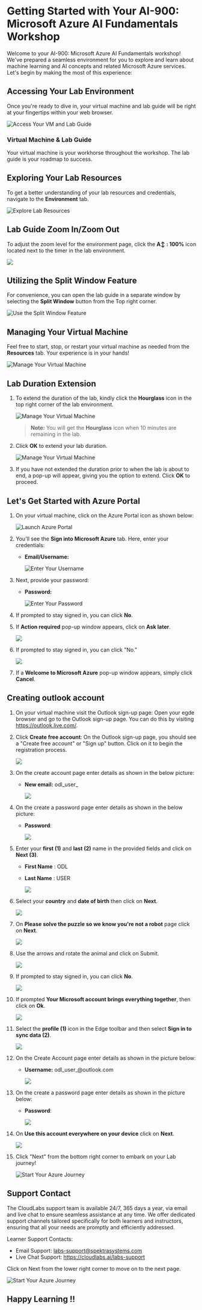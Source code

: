# Getting Started with Your AI-900: Microsoft Azure AI Fundamentals Workshop
 
Welcome to your AI-900: Microsoft Azure AI Fundamentals workshop! We've prepared a seamless environment for you to explore and learn about machine learning and AI concepts and related Microsoft Azure services. Let's begin by making the most of this experience:
 
## Accessing Your Lab Environment
 
Once you're ready to dive in, your virtual machine and lab guide will be right at your fingertips within your web browser.
 
![Access Your VM and Lab Guide](./media/up1n.png)

### Virtual Machine & Lab Guide
 
Your virtual machine is your workhorse throughout the workshop. The lab guide is your roadmap to success.

## Exploring Your Lab Resources
 
To get a better understanding of your lab resources and credentials, navigate to the **Environment** tab.
 
![Explore Lab Resources](./media/up2n.png)

## Lab Guide Zoom In/Zoom Out
 
To adjust the zoom level for the environment page, click the **A↕ : 100%** icon located next to the timer in the lab environment.

![](./media/zoomin.png)

## Utilizing the Split Window Feature
 
For convenience, you can open the lab guide in a separate window by selecting the **Split Window** button from the Top right corner.
 
![Use the Split Window Feature](./media/up3n.png)

## Managing Your Virtual Machine
 
Feel free to start, stop, or restart your virtual machine as needed from the **Resources** tab. Your experience is in your hands!
 
![Manage Your Virtual Machine](./media/up4.png)

## Lab Duration Extension

1. To extend the duration of the lab, kindly click the **Hourglass** icon in the top right corner of the lab environment. 

    ![Manage Your Virtual Machine](./media/gext.png)

    >**Note:** You will get the **Hourglass** icon when 10 minutes are remaining in the lab.

2. Click **OK** to extend your lab duration.
 
   ![Manage Your Virtual Machine](./media/gext2.png)

3. If you have not extended the duration prior to when the lab is about to end, a pop-up will appear, giving you the option to extend. Click **OK** to proceed.

## Let's Get Started with Azure Portal
 
1. On your virtual machine, click on the Azure Portal icon as shown below:
 
   ![Launch Azure Portal](./media/sc900-image(1).png)

2. You'll see the **Sign into Microsoft Azure** tab. Here, enter your credentials:
 
   - **Email/Username:** <inject key="AzureAdUserEmail"></inject>
 
       ![Enter Your Username](./media/sc900-image-1.png)
 
3. Next, provide your password:
 
   - **Password:** <inject key="AzureAdUserPassword"></inject>
 
     ![Enter Your Password](./media/sc900-image-2.png)
 
4. If prompted to stay signed in, you can click **No**.

5. If **Action required** pop-up window appears, click on **Ask later**.
   
    ![](./media/asklater.png)
 
6. If prompted to stay signed in, you can click "No."

    ![](./media/staysigned2.png)
 
7. If a **Welcome to Microsoft Azure** pop-up window appears, simply click **Cancel**.

## Creating outlook account

1. On your virtual machine visit the Outlook sign-up page: Open your egde browser and go to the Outlook sign-up page. You can do this by visiting https://outlook.live.com/.

1. Click **Create free account**: On the Outlook sign-up page, you should see a "Create free account" or "Sign up" button. Click on it to begin the registration process.

    ![](./media/24.png)

1. On the create account page enter details as shown in the below picture:

    - **New email:** odl_user_<inject key="DeploymentID" enableCopy="false" />

      ![](./media/23.png)

1. On the create a password page enter details as shown in the below picture:

    - **Password**: <inject key="AzureAdUserPassword"></inject>

      ![](./media/22.png)

1. Enter your **first (1)** and **last (2)** name in the provided fields and click on **Next (3)**.

   - **First Name** : ODL
   - **Last Name** : USER

       ![](./media/21.png)

1. Select your **country** and **date of birth** then click on **Next**.

      ![](./media/20.png)

1. On **Please solve the puzzle so we know you're not a robot** page click on **Next**.

      ![](./media/19.png)

1. Use the arrows and rotate the animal and click on Submit.

     ![](./media/17.png)

1. If prompted to stay signed in, you can click **No**.

    ![](./media/staysigned2.png)
      
1. If prompted **Your Microsoft account brings everything together**, then click on **Ok**.
 
    ![](./media/upg.png)

1. Select the **profile (1)** icon in the Edge toolbar and then select **Sign in to sync data (2)**.

   ![](./media/14.png)

1. On the Create Account page enter details as shown in the picture below:

    - **Username:** odl_user_<inject key="DeploymentID" enableCopy="false" />@outlook.com

        ![](./media/13.png)

1. On the create a password page enter details as shown in the picture below:

    - **Password**: <inject key="AzureAdUserPassword"></inject>

       ![](./media/12.png)

1. On **Use this account everywhere on your device** click on **Next**.

   ![](./media/11.png)

1. Click "Next" from the bottom right corner to embark on your Lab journey!
 
   ![Start Your Azure Journey](./media/sc900-image(3).png)

## Support Contact
 
The CloudLabs support team is available 24/7, 365 days a year, via email and live chat to ensure seamless assistance at any time. We offer dedicated support channels tailored specifically for both learners and instructors, ensuring that all your needs are promptly and efficiently addressed.
 
Learner Support Contacts:
 
- Email Support: labs-support@spektrasystems.com
- Live Chat Support: https://cloudlabs.ai/labs-support

Click on Next from the lower right corner to move on to the next page.

   ![Start Your Azure Journey](./media/sc900-image(3).png)

## Happy Learning !!

